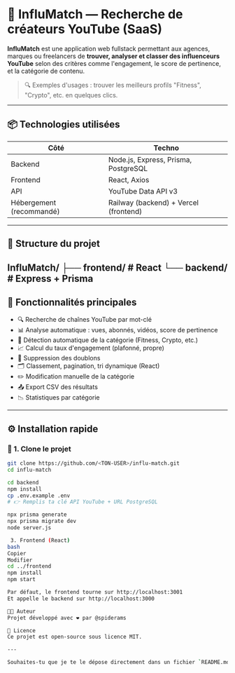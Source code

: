 # 🎯 InfluMatch — Recherche de créateurs YouTube (SaaS)

**InfluMatch** est une application web fullstack permettant aux agences, marques ou freelancers de **trouver, analyser et classer des influenceurs YouTube** selon des critères comme l'engagement, le score de pertinence, et la catégorie de contenu.

> 🔍 Exemples d'usages : trouver les meilleurs profils "Fitness", "Crypto", etc. en quelques clics.

---

## 📦 Technologies utilisées

| Côté | Techno |
|------|--------|
| Backend | Node.js, Express, Prisma, PostgreSQL |
| Frontend | React, Axios |
| API | YouTube Data API v3 |
| Hébergement (recommandé) | Railway (backend) + Vercel (frontend) |

---

## 📁 Structure du projet

InfluMatch/
├── frontend/ # React
└── backend/ # Express + Prisma
---

## 🚀 Fonctionnalités principales

- 🔍 Recherche de chaînes YouTube par mot-clé
- 📊 Analyse automatique : vues, abonnés, vidéos, score de pertinence
- 🧠 Détection automatique de la catégorie (Fitness, Crypto, etc.)
- 📈 Calcul du taux d'engagement (plafonné, propre)
- 🧹 Suppression des doublons
- 🗂️ Classement, pagination, tri dynamique (React)
- ✏️ Modification manuelle de la catégorie
- 📤 Export CSV des résultats
- 📉 Statistiques par catégorie

---

## ⚙️ Installation rapide

### 🔁 1. Clone le projet

```bash
git clone https://github.com/<TON-USER>/influ-match.git
cd influ-match

cd backend
npm install
cp .env.example .env
# 👉 Remplis ta clé API YouTube + URL PostgreSQL

npx prisma generate
npx prisma migrate dev
node server.js

 3. Frontend (React)
bash
Copier
Modifier
cd ../frontend
npm install
npm start

Par défaut, le frontend tourne sur http://localhost:3001
Et appelle le backend sur http://localhost:3000

🧑‍💻 Auteur
Projet développé avec ❤️ par @spiderams

📄 Licence
Ce projet est open-source sous licence MIT.

---

Souhaites-tu que je te le dépose directement dans un fichier `README.md` prêt à commit dans ton projet ?
